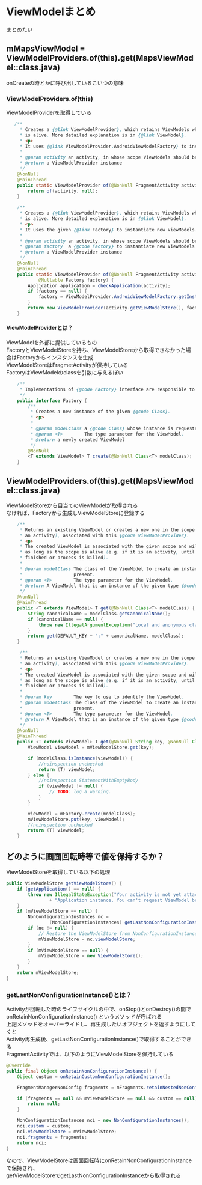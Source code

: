 # ViewModelまとめ
まとめたい

## mMapsViewModel = ViewModelProviders.of(this).get(MapsViewModel::class.java)
onCreateの時とかに呼び出しているこいつの意味

### ViewModelProviders.of(this)
ViewModelProviderを取得している

~~~java
   /**
     * Creates a {@link ViewModelProvider}, which retains ViewModels while a scope of given Activity
     * is alive. More detailed explanation is in {@link ViewModel}.
     * <p>
     * It uses {@link ViewModelProvider.AndroidViewModelFactory} to instantiate new ViewModels.
     *
     * @param activity an activity, in whose scope ViewModels should be retained
     * @return a ViewModelProvider instance
     */
    @NonNull
    @MainThread
    public static ViewModelProvider of(@NonNull FragmentActivity activity) {
        return of(activity, null);
    }

    /**
     * Creates a {@link ViewModelProvider}, which retains ViewModels while a scope of given Activity
     * is alive. More detailed explanation is in {@link ViewModel}.
     * <p>
     * It uses the given {@link Factory} to instantiate new ViewModels.
     *
     * @param activity an activity, in whose scope ViewModels should be retained
     * @param factory  a {@code Factory} to instantiate new ViewModels
     * @return a ViewModelProvider instance
     */
    @NonNull
    @MainThread
    public static ViewModelProvider of(@NonNull FragmentActivity activity,
            @Nullable Factory factory) {
        Application application = checkApplication(activity);
        if (factory == null) {
            factory = ViewModelProvider.AndroidViewModelFactory.getInstance(application);
        }
        return new ViewModelProvider(activity.getViewModelStore(), factory);
    }
~~~


#### ViewModelProviderとは？
ViewModelを外部に提供しているもの<br>
FactoryとViewModelStoreを持ち、ViewModelStoreから取得できなかった場合はFactoryからインスタンスを生成<br>
ViewModelStoreはFragmetActivityが保持している<br>
FactoryはViewModelのclassを引数に与えるぽい<br>
~~~java
    /**
     * Implementations of {@code Factory} interface are responsible to instantiate ViewModels.
     */
    public interface Factory {
        /**
         * Creates a new instance of the given {@code Class}.
         * <p>
         *
         * @param modelClass a {@code Class} whose instance is requested
         * @param <T>        The type parameter for the ViewModel.
         * @return a newly created ViewModel
         */
        @NonNull
        <T extends ViewModel> T create(@NonNull Class<T> modelClass);
    }
~~~

## ViewModelProviders.of(this).get(MapsViewModel::class.java)
ViewModelStoreから目当てのViewModelが取得される<br>
なければ、Factoryから生成しViewModelStoreに登録する<br>
~~~java
    /**
     * Returns an existing ViewModel or creates a new one in the scope (usually, a fragment or
     * an activity), associated with this {@code ViewModelProvider}.
     * <p>
     * The created ViewModel is associated with the given scope and will be retained
     * as long as the scope is alive (e.g. if it is an activity, until it is
     * finished or process is killed).
     *
     * @param modelClass The class of the ViewModel to create an instance of it if it is not
     *                   present.
     * @param <T>        The type parameter for the ViewModel.
     * @return A ViewModel that is an instance of the given type {@code T}.
     */
    @NonNull
    @MainThread
    public <T extends ViewModel> T get(@NonNull Class<T> modelClass) {
        String canonicalName = modelClass.getCanonicalName();
        if (canonicalName == null) {
            throw new IllegalArgumentException("Local and anonymous classes can not be ViewModels");
        }
        return get(DEFAULT_KEY + ":" + canonicalName, modelClass);
    }

     /**
     * Returns an existing ViewModel or creates a new one in the scope (usually, a fragment or
     * an activity), associated with this {@code ViewModelProvider}.
     * <p>
     * The created ViewModel is associated with the given scope and will be retained
     * as long as the scope is alive (e.g. if it is an activity, until it is
     * finished or process is killed).
     *
     * @param key        The key to use to identify the ViewModel.
     * @param modelClass The class of the ViewModel to create an instance of it if it is not
     *                   present.
     * @param <T>        The type parameter for the ViewModel.
     * @return A ViewModel that is an instance of the given type {@code T}.
     */
    @NonNull
    @MainThread
    public <T extends ViewModel> T get(@NonNull String key, @NonNull Class<T> modelClass) {
        ViewModel viewModel = mViewModelStore.get(key);

        if (modelClass.isInstance(viewModel)) {
            //noinspection unchecked
            return (T) viewModel;
        } else {
            //noinspection StatementWithEmptyBody
            if (viewModel != null) {
                // TODO: log a warning.
            }
        }

        viewModel = mFactory.create(modelClass);
        mViewModelStore.put(key, viewModel);
        //noinspection unchecked
        return (T) viewModel;
    }
~~~

## どのように画面回転時等で値を保持するか？
ViewModelStoreを取得している以下の処理
~~~java
public ViewModelStore getViewModelStore() {
    if (getApplication() == null) {
        throw new IllegalStateException("Your activity is not yet attached to the "
                + "Application instance. You can't request ViewModel before onCreate call.");
    }
    if (mViewModelStore == null) {
        NonConfigurationInstances nc =
                (NonConfigurationInstances) getLastNonConfigurationInstance();
        if (nc != null) {
            // Restore the ViewModelStore from NonConfigurationInstances
            mViewModelStore = nc.viewModelStore;
        }
        if (mViewModelStore == null) {
            mViewModelStore = new ViewModelStore();
        }
    }
    return mViewModelStore;
}
~~~
### getLastNonConfigurationInstance()とは？
Activityが回転した時のライフサイクルの中で、onStop()とonDestroy()の間で<br>
onRetainNonConfigurationInstance() というメソッドが呼ばれる<br>
上記メソッドをオーバーライドし、再生成したいオブジェクトを返すようにしてくと<br>
Activity再生成後、getLastNonConfigurationInstance()で取得することができる<br>
FragmentActivityでは、以下のようにViewModelStoreを保持している<br>
~~~java
@Override
public final Object onRetainNonConfigurationInstance() {
    Object custom = onRetainCustomNonConfigurationInstance();

    FragmentManagerNonConfig fragments = mFragments.retainNestedNonConfig();

    if (fragments == null && mViewModelStore == null && custom == null) {
        return null;
    }

    NonConfigurationInstances nci = new NonConfigurationInstances();
    nci.custom = custom;
    nci.viewModelStore = mViewModelStore;
    nci.fragments = fragments;
    return nci;
}
~~~
なので、ViewModelStoreは画面回転時にonRetainNonConfigurationInstanceで保持され、<br>
getViewModelStoreでgetLastNonConfigurationInstanceから取得される